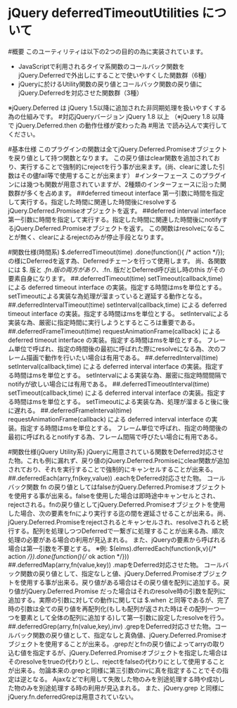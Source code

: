 jQuery deferredTimeoutUtilities について
======
#概要
このユーティリティは以下の2つの目的の為に実装されています。
+ JavaScriptで利用されるタイマ系関数のコールバック関数をjQuery.Deferredで外出しにすることで使いやすくした関数群（6種）
+ jQueryに於けるUtility関数の戻り値とコールバック関数の戻り値にjQuery.Deferredを対応させた関数群（3種）

※jQuery.Deferred は jQuery 1.5以降に追加された非同期処理を扱いやすくする為の仕組みです。
#対応jQueryバージョン
jQuery 1.8 以上
（※jQuery 1.8 以降で jQuery.Deferred.then の動作仕様が変わった為
#用法
    <script type="text/javascript" src="https://ajax.googleapis.com/ajax/libs/jquery/1.10.2/jquery.min.js"></script>
    <script type="text/javascript" src="./js/jquery.deferredTimeoutUtilities.js"></script>
で読み込んで実行してください。

#基本仕様
このプラグインの関数は全てjQuery.Deferred.Promiseオブジェクトを戻り値として持つ関数となります。
この戻り値はclear関数を追加されており、実行することで強制的にrejectを行う事が出来ます。(尚、clearに渡した引数はその儘fail等で使用することが出来ます）
#インターフェース
このプラグインには幾つも関数が用意されていますが、2種類のインターフェースに沿った関数群が多くを占めます。
##deferred timeout interface
第一引数に時間を指定して実行する。指定した時間に関連した時間後にresolveするjQuery.Deferred.Promiseオブジェクトを返す。
##deferred interval interface
第一引数に時間を指定して実行する。指定した時間に関連した時間後にnotifyするjQuery.Deferred.Promiseオブジェクトを返す。
この関数はresolveになることが無く、clearによるrejectのみが停止手段となります。

#関数仕様(時間系)
    $.deferredTimeout(time)
    .done(function(){ /* action */});
の様にDeferredを返す為、Deferredチェーンを行って使用します。
尚、各関数には $. 版と $.fn. 版の両方があり、$.fn. 版だとDeferred呼び出し時のthis がその要素自身になります。
##.deferredTimeout(time)
setTimeout(callback,time) による deferred timeout interface の実装。指定する時間はmsを単位とする。
setTimeoutによる実装な為処理が溜まっていると遅延する動作となる。
##.deferredIntervalTimeout(time)
setInterval(callback,time) による deferred timeout interface の実装。指定する時間はmsを単位とする。
setIntervalによる実装な為、厳密に指定時間に実行しようとするところは重要である。
##.deferredFrameTimeout(time)
requestAnimationFrame(callback) による deferred timeout interface の実装。指定する時間はmsを単位とする。
フレーム単位で呼ばれ、指定の時間後の最初に呼ばれた際にresolveになる為、次のフレーム描画で動作を行いたい場合は有用である。
##.deferredInterval(time)
setInterval(callback,time) による deferred interval interface の実装。指定する時間はmsを単位とする。
setIntervalによる実装な為、厳密に指定時間間隔でnotifyが欲しい場合には有用である。
##.deferredTimeoutInterval(time)
setTimeout(callback,time) による deferred interval interface の実装。指定する時間はmsを単位とする。
setTimeoutによる実装な為、処理が溜まると後に後に遅れる。
##.deferredFrameInterval(time)
requestAnimationFrame(callback) による deferred interval interface の実装。指定する時間はmsを単位とする。
フレーム単位で呼ばれ、指定の時間後の最初に呼ばれるとnotifyする為、フレーム間隔で呼びたい場合に有用である。

#関数仕様(jQuery Utility系)
jQueryに用意されている関数をDeferred対応させた物。これも例に漏れず、戻り値のjQuery.Deferred.Promiseにclear関数が追加されており、それを実行することで強制的にキャンセルすることが出来る。
##.deferredEach(arry,fn(key,value))
.eachをDeferred対応させた物。
コールバック関数 fn の戻り値としてはfalseかjQuery.Deferred.Promiseオブジェクトを使用する事が出来る。falseを使用した場合は即時途中キャンセルとされ、rejectされる。fnの戻り値としてjQuery.Deferred.Promiseオブジェクトを使用した場合、次の要素をfnにより実行する迄の間を遅延させることが出来る。尚、jQuery.Deferred.Promiseをrejectされるとキャンセルされ、resolveされると続行する。配列を処理しつつDeferredで一繋ぎに処理することが出来る為、順次処理の必要がある場合の利用が見込まれる。
また、jQueryの要素から呼ばれる場合は第一引数を不要とする。
※例: 
    $(elms).dferredEach(function(k,v){/* action */}).done(function(){/* ok action */}))
##.deferredMap(arry,fn(value,key))
.mapをDeferred対応させた物。 コールバック関数の戻り値として、指定なしと値、jQuery.Deferred.Promiseオブジェクトを使用する事が出来る。戻り値がある場合はその戻り値を配列に追加する。戻り値がjQuery.Deferred.Promise だった場合はそれのresolve時の引数を配列に追加する。実際の引数に対しての動作に関しては $.when と同等であるが、完了時の引数は全ての戻り値を再配列化(もしも配列が返された時はその配列一つ一つを要素として全体の配列に追加する)して第一引数に設定したresolveを行う。
##.deferredGrep(arry,fn(value,key),inv)
.grepをDeferred対応させた物。コールバック関数の戻り値として、指定なしと真偽値、jQuery.Deferred.Promiseオブジェクトを使用することが出来る。.grepだとfnの戻り値によってarryの取り込む値を指定するが、jQuery.Deferred.Promiseオブジェクトを指定した場合はそのresolveをtrueの代わりとし、rejectをfalseの代わりにとして使用することが出来る。勿論本来の.grepと同様に第三引数のinvに真を指定することでその指定は逆となる。
Ajaxなどで利用して失敗した物のみを別途処理する時や成功した物のみを別途処理する時の利用が見込まれる。
また、jQuery.grep と同様に jQuery.fn.deferredGrepは用意されていない。
